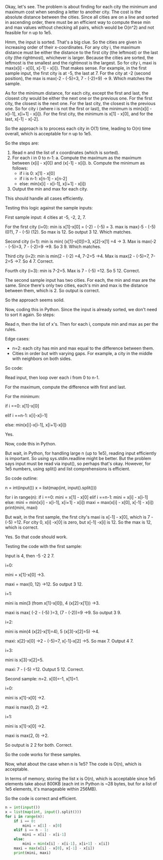 <think>
Okay, let's see. The problem is about finding for each city the minimum and maximum cost when sending a letter to another city. The cost is the absolute distance between the cities. Since all cities are on a line and sorted in ascending order, there must be an efficient way to compute these min and max values without checking all pairs, which would be O(n^2) and not feasible for n up to 1e5.

Hmm, the input is sorted. That's a big clue. So the cities are given in increasing order of their x-coordinates. For any city i, the maximum distance must be either the distance to the first city (the leftmost) or the last city (the rightmost), whichever is larger. Because the cities are sorted, the leftmost is the smallest and the rightmost is the largest. So for city i, maxi is max(x[i] - x[0], x[-1] - x[i]). That makes sense. For example, in the first sample input, the first city is at -5, the last at 7. For the city at -2 (second position), the max is max(-2 - (-5)=3, 7 - (-2)=9) → 9. Which matches the sample.

As for the minimum distance, for each city, except the first and last, the closest city would be either the next one or the previous one. For the first city, the closest is the next one. For the last city, the closest is the previous one. So for city i (where i is not the first or last), the minimum is min(x[i] - x[i-1], x[i+1] - x[i]). For the first city, the minimum is x[1] - x[0], and for the last, x[-1] - x[-2].

So the approach is to process each city in O(1) time, leading to O(n) time overall, which is acceptable for n up to 1e5.

So the steps are:

1. Read n and the list of x coordinates (which is sorted).
2. For each i in 0 to n-1:
   a. Compute the maximum as the maximum between (x[i] - x[0]) and (x[-1] - x[i]).
   b. Compute the minimum as follows:
      - if i is 0: x[1] - x[0]
      - if i is n-1: x[n-1] - x[n-2]
      - else: min(x[i] - x[i-1], x[i+1] - x[i])
3. Output the min and max for each city.

This should handle all cases efficiently.

Testing this logic against the sample inputs:

First sample input: 4 cities at -5, -2, 2, 7.

For the first city (i=0):
min is x[1]-x[0] = (-2) - (-5) = 3.
max is max(-5 - (-5) (0?), 7 - (-5) (12). So max is 12. So output 3 12. Which matches.

Second city (i=1):
min is min( (x[1]-x[0])=3, x[2]-x[1] =4 → 3. Max is max(-2 - (-5)=3, 7 - (-2)=9 →9. So 3 9. Which matches.

Third city (i=2):
min is min(2 - (-2) =4, 7-2=5 →4. Max is max(2 - (-5)=7, 7-2=5 →7. So 4 7. Correct.

Fourth city (i=3):
min is 7-2=5. Max is 7 - (-5) =12. So 5 12. Correct.

The second sample input has two cities. For each, the min and max are the same. Since there's only two cities, each's min and max is the distance between them, which is 2. So output is correct.

So the approach seems solid.

Now, coding this in Python. Since the input is already sorted, we don't need to sort it again. So steps:

Read n, then the list of x's. Then for each i, compute min and max as per the rules.

Edge cases:

- n=2: each city has min and max equal to the difference between them.
- Cities in order but with varying gaps. For example, a city in the middle with neighbors on both sides.

So code:

Read input, then loop over each i from 0 to n-1.

For the maximum, compute the difference with first and last.

For the minimum:

if i ==0: x[1]-x[0]

elif i ==n-1: x[i]-x[i-1]

else: min(x[i]-x[i-1], x[i+1]-x[i])

Yes.

Now, code this in Python.

But wait, in Python, for handling large n (up to 1e5), reading input efficiently is important. So using sys.stdin.readline might be better. But the problem says input must be read via input(), so perhaps that's okay. However, for 1e5 numbers, using split() and list comprehensions is efficient.

So code outline:

n = int(input())
x = list(map(int, input().split()))

for i in range(n):
    if i ==0:
        mini = x[1] - x[0]
    elif i ==n-1:
        mini = x[i] - x[i-1]
    else:
        mini = min(x[i] - x[i-1], x[i+1] - x[i])
    maxi = max(x[i] - x[0], x[-1] - x[i])
    print(mini, maxi)

But wait, in the first sample, the first city's maxi is x[-1] - x[0], which is 7 - (-5) =12. For city 0, x[i] -x[0] is zero, but x[-1] -x[i] is 12. So the max is 12, which is correct.

Yes. So that code should work.

Testing the code with the first sample:

Input is 4, then -5 -2 2 7.

i=0:

mini = x[1]-x[0] →3.

maxi = max(0, 12) →12. So output 3 12.

i=1:

mini is min(3 (from x[1]-x[0]), 4 (x[2]-x[1])) →3.

maxi is max( (-2 - (-5) )=3, (7 - (-2))=9 →9. So output 3 9.

i=2:

mini is min(4 (x[2]-x[1]=4), 5 (x[3]-x[2]=5) →4.

maxi: x[2]-x[0] →2 - (-5)=7, x[-1]-x[2] →5. So max 7. Output 4 7.

i=3:

mini is x[3]-x[2]=5.

maxi: 7 - (-5) =12. Output 5 12. Correct.

Second sample: n=2. x[0]=-1, x[1]=1.

i=0:

mini is x[1]-x[0] →2.

maxi is max(0, 2) →2.

i=1:

mini is x[1]-x[0] →2.

maxi is max(2, 0) →2.

So output is 2 2 for both. Correct.

So the code works for these samples.

Now, what about the case when n is 1e5? The code is O(n), which is acceptable.

In terms of memory, storing the list x is O(n), which is acceptable since 1e5 elements take about 800KB (each int in Python is ~28 bytes, but for a list of 1e5 elements, it's manageable within 256MB).

So the code is correct and efficient.
</think>

```python
n = int(input())
x = list(map(int, input().split()))
for i in range(n):
    if i == 0:
        mini = x[1] - x[0]
    elif i == n - 1:
        mini = x[i] - x[i-1]
    else:
        mini = min(x[i] - x[i-1], x[i+1] - x[i])
    maxi = max(x[i] - x[0], x[-1] - x[i])
    print(mini, maxi)
```